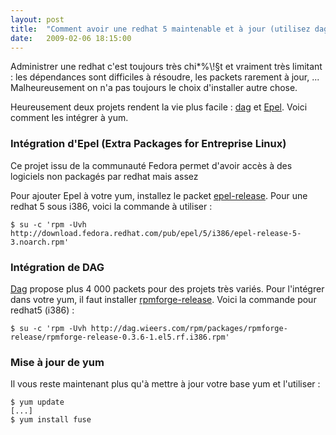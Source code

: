 ```yaml
---
layout: post
title:  "Comment avoir une redhat 5 maintenable et à jour (utilisez dag et epel !)"
date:   2009-02-06 18:15:00
---
```

Administrer une redhat c'est toujours très chi\*%\\!§t et vraiment très
limitant : les dépendances sont difficiles à résoudre, les packets
rarement à jour, ... Malheureusement on n'a pas toujours le choix
d'installer autre chose.

Heureusement deux projets rendent la vie plus facile :
[dag](http://dag.wieers.com/rpm/) et
[Epel](http://fedoraproject.org/wiki/EPEL). Voici comment les intégrer à
yum.

### Intégration d'Epel (Extra Packages for Entreprise Linux)

Ce projet issu de la communauté Fedora permet d'avoir accès à des
logiciels non packagés par redhat mais assez

Pour ajouter Epel à votre yum, installez le packet
[epel-release](http://download.fedora.redhat.com/pub/epel/5/i386/repoview/epel-release.html).
Pour une redhat 5 sous i386, voici la commande à utiliser :

    $ su -c 'rpm -Uvh http://download.fedora.redhat.com/pub/epel/5/i386/epel-release-5-3.noarch.rpm'

### Intégration de DAG

[Dag](http://dag.wieers.com/rpm/) propose plus 4 000 packets pour des
projets très variés. Pour l'intégrer dans votre yum, il faut installer
[rpmforge-release](http://dag.wieers.com/rpm/packages/rpmforge-release/).
Voici la commande pour redhat5 (i386) :

    $ su -c 'rpm -Uvh http://dag.wieers.com/rpm/packages/rpmforge-release/rpmforge-release-0.3.6-1.el5.rf.i386.rpm'

### Mise à jour de yum

Il vous reste maintenant plus qu'à mettre à jour votre base yum et
l'utiliser :

    $ yum update
    [...]
    $ yum install fuse
